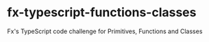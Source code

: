 # fx-typescript-functions-classes
Fx's TypeScript code challenge for Primitives, Functions and Classes
